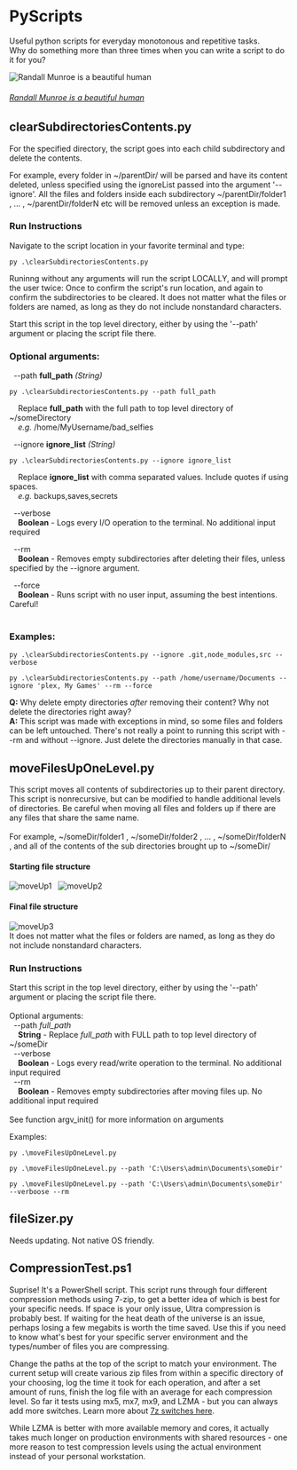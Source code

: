 # PyScripts
Useful python scripts for everyday monotonous and repetitive tasks.<br>
Why do something more than three times when you can write a script to do it for you?

![Randall Munroe is a beautiful human](https://imgs.xkcd.com/comics/automation.png)
<br>
###### _[Randall Munroe is a beautiful human](https://xkcd.com/)_

## clearSubdirectoriesContents.py
For the specified directory, the script goes into each child subdirectory and delete the contents.<br>

For example, every folder in ~/parentDir/ will be parsed and have its content deleted, unless specified using the ignoreList passed into the argument '--ignore'. All the files and folders inside each subdirectory ~/parentDir/folder1 , ... , ~/parentDir/folderN etc will be removed unless an exception is made.<br>

### Run Instructions
Navigate to the script location in your favorite terminal and type:
```
py .\clearSubdirectoriesContents.py
```
Runinng without any arguments will run the script LOCALLY, and will prompt the user twice: Once to confirm the script's run location, and again to confirm the subdirectories to be cleared. It does not matter what the files or folders are named, as long as they do not include nonstandard characters.<br>

Start this script in the top level directory, either by using the '--path' argument or placing the script file there. <br>
### Optional arguments: <br>
&nbsp;&nbsp;--path **full_path** *(String)* <br>
```
py .\clearSubdirectoriesContents.py --path full_path
```
&nbsp;&nbsp;&nbsp;&nbsp;Replace **full_path** with the full path to top level directory of ~/someDirectory <br>
&nbsp;&nbsp;&nbsp;&nbsp;*e.g.* /home/MyUsername/bad_selfies


&nbsp;&nbsp;--ignore **ignore_list** *(String)*<br>
```
py .\clearSubdirectoriesContents.py --ignore ignore_list
```
&nbsp;&nbsp;&nbsp;&nbsp;Replace **ignore_list** with comma separated values. Include quotes if using spaces. <br>
&nbsp;&nbsp;&nbsp;&nbsp;*e.g.* backups,saves,secrets


&nbsp;&nbsp;--verbose <br>
&nbsp;&nbsp;&nbsp;&nbsp;**Boolean** - Logs every I/O operation to the terminal. No additional input required <br>

&nbsp;&nbsp;--rm <br>
&nbsp;&nbsp;&nbsp;&nbsp;**Boolean** - Removes empty subdirectories after deleting their files, unless specified by the --ignore argument.<br>

&nbsp;&nbsp;--force <br>
&nbsp;&nbsp;&nbsp;&nbsp;**Boolean** - Runs script with no user input, assuming the best intentions. Careful! <br><br>

### Examples:
```
py .\clearSubdirectoriesContents.py --ignore .git,node_modules,src --verbose
```
```
py .\clearSubdirectoriesContents.py --path /home/username/Documents --ignore 'plex, My Games' --rm --force
```

**Q:** Why delete empty directories *after* removing their content? Why not delete the directories right away? <br>
**A:** This script was made with exceptions in mind, so some files and folders can be left untouched. There's not really a point to running this script with --rm and without --ignore. Just delete the directories manually in that case.

## moveFilesUpOneLevel.py
This script moves all contents of subdirectories up to their parent directory. This script is nonrecursive, but can be modified to handle additional levels of directories. Be careful when moving all files and folders up if there are any files that share the same name. <br> <br>
For example, ~/someDir/folder1 , ~/someDir/folder2 , ... , ~/someDir/folderN , and all of the contents of the sub directories brought up to ~/someDir/ <br>


#### Starting file structure
![moveUp1] &nbsp; ![moveUp2]

#### Final file structure
![moveUp3] <br>
It does not matter what the files or folders are named, as long as they do not include nonstandard characters.

### Run Instructions
Start this script in the top level directory, either by using the '--path' argument or placing the script file there. <br> <br>
Optional arguments: <br>
&nbsp;&nbsp;--path *full_path* <br>
&nbsp;&nbsp;&nbsp;&nbsp;**String** - Replace *full_path* with FULL path to top level directory of ~/someDir <br>
&nbsp;&nbsp;--verbose <br>
&nbsp;&nbsp;&nbsp;&nbsp;**Boolean** - Logs every read/write operation to the terminal. No additional input required <br>
&nbsp;&nbsp;--rm <br>
&nbsp;&nbsp;&nbsp;&nbsp;**Boolean** - Removes empty subdirectories after moving files up. No additional input required <br> <br>
See function argv_init() for more information on arguments

Examples:<br>
```
py .\moveFilesUpOneLevel.py
```
```
py .\moveFilesUpOneLevel.py --path 'C:\Users\admin\Documents\someDir' 
```
```
py .\moveFilesUpOneLevel.py --path 'C:\Users\admin\Documents\someDir' --verboose --rm
```

## fileSizer.py
Needs updating. Not native OS friendly.
 




## CompressionTest.ps1
Suprise! It's a PowerShell script. This script runs through four different compression methods using 7-zip, to get a better idea of which is best for your specific needs. If space is your only issue, Ultra compression is probably best. If waiting for the heat death of the universe is an issue, perhaps losing a few megabits is worth the time saved. Use this if you need to know what's best for your specific server environment and the types/number of files you are compressing.

Change the paths at the top of the script to match your environment. The current setup will create various zip files from within a specific directory of your choosing, log the time it took for each operation, and after a set amount of runs, finish the log file with an average for each compression level. So far it tests using mx5, mx7, mx9, and LZMA - but you can always add more switches. Learn more about [7z switches here](https://sevenzip.osdn.jp/chm/cmdline/switches/method.htm).

While LZMA is better with more available memory and cores, it actually takes much longer on production environments with shared resources - one more reason to test compression levels using the actual environment instead of your personal workstation.

[moveUp1]: https://i.imgur.com/42CyxuF.png "moveUp Parent folder"
[moveUp2]: https://i.imgur.com/Q2cF3NF.png "moveUp Child folder"
[moveUp3]: https://i.imgur.com/aU9QT5e.png "moveUp Parent Final State"
